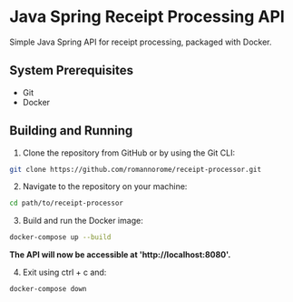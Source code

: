 # Java Spring Receipt Processing API

Simple Java Spring API for receipt processing, packaged with Docker.

## System Prerequisites

- Git
- Docker

## Building and Running

1. Clone the repository from GitHub or by using the Git CLI:

```bash
git clone https://github.com/romannorome/receipt-processor.git
```

2. Navigate to the repository on your machine:

```bash
cd path/to/receipt-processor
```

3. Build and run the Docker image:

```bash
docker-compose up --build
```
**The API will now be accessible at 'http://localhost:8080'.**

4. Exit using ctrl + c and: 
```bash
docker-compose down
```
